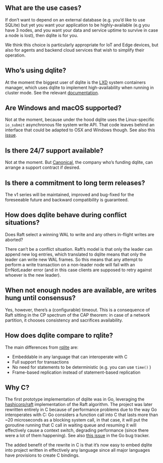 ## What are the use cases?

If don’t want to depend on an external database (e.g. you’d like to use SQLite) but yet you want your application to be highly-available (e.g you have 3 nodes, and you want your data and service uptime to survive in case a node is lost), then dqlite is for you.

We think this choice is particularly appropriate for IoT and Edge devices, but also for agents and backend cloud services that wish to simplify their operation.

## Who’s using dqlite?

At the moment the biggest user of dqlite is the [LXD](https://linuxcontainers.org/lxd/introduction/) system containers manager, which uses dqlite to implement high-availability when running in cluster mode. See the relevant [documentation](https://github.com/lxc/lxd/blob/master/doc/clustering.md).

## Are Windows and macOS supported?

Not at the moment, because under the hood dqlite uses the Linux-specific `io_submit` asynchronous file system write API. That code leaves behind an interface that could be adapted to OSX and Windows though. See also this [issue](https://github.com/canonical/go-dqlite/issues/21).

## Is there 24/7 support available?

Not at the moment. But [Canonical](https://www.canonical.com), the company who’s funding dqlite, can arrange a support contract if desired.

## Is there a commitment to long term releases?

The v1 series will be maintained, improved and bug-fixed for the foreseeable future and backward compatibility is guaranteed.

## How does dqlite behave during conflict situations?

Does Raft select a winning WAL to write and any others in-flight writes are aborted?

There can’t be a conflict situation. Raft’s model is that only the leader can append new log entries, which translated to dqlite means that only the leader can write new WAL frames. So this means that any attempt to perform a write transaction on a non-leader node will fail with an ErrNotLeader error (and in this case clients are supposed to retry against whoever is the new leader).

## When not enough nodes are available, are writes hung until consensus?

Yes, however, there’s a (configurable) timeout. This is a consequence of Raft sitting in the CP spectrum of the CAP theorem: in case of a network partition, it chooses consistency and sacrifices availability.

## How does dqlite compare to rqlite?

The main differences from [rqlite](https://github.com/rqlite/rqlite) are:

* Embeddable in any language that can interoperate with C
* Full support for transactions
* No need for statements to be deterministic (e.g. you can use `time()` )
* Frame-based replication instead of statement-based replication

## Why C?

The first prototype implementation of dqlite was in Go, leveraging the [hashicorp/raft](https://github.com/hashicorp/raft/) implementation of the Raft algorithm. The project was later rewritten entirely in C because of performance problems due to the way Go interoperates with C: Go considers a function call into C that lasts more than ~20 microseconds as a blocking system call, in that case, it will put the goroutine running that C call in waiting queue and resuming it will effectively cause a context switch, degrading performance (since there were a lot of them happening). See also [this issue](https://github.com/golang/go/issues/19574) in the Go bug tracker.

The added benefit of the rewrite in C is that it’s now easy to embed dqlite into project written in effectively any language since all major languages have provisions to create C bindings.
